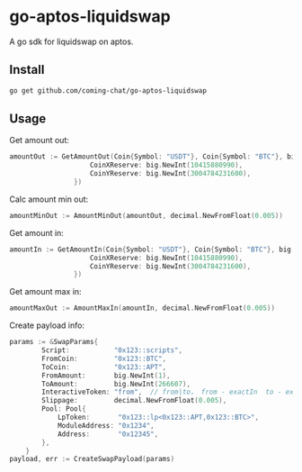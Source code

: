 # go-aptos-liquidswap
A go sdk for liquidswap on aptos.

## Install

```sh
go get github.com/coming-chat/go-aptos-liquidswap
```

## Usage

Get amount out:
```go
amountOut := GetAmountOut(Coin{Symbol: "USDT"}, Coin{Symbol: "BTC"}, big.NewInt(1000000), PoolResource{
					CoinXReserve: big.NewInt(10415880990),
					CoinYReserve: big.NewInt(3004784231600),
				})
```

Calc amount min out:
```go
amountMinOut := AmountMinOut(amountOut, decimal.NewFromFloat(0.005))
```


Get amount in:
```go
amountIn := GetAmountIn(Coin{Symbol: "USDT"}, Coin{Symbol: "BTC"}, big.NewInt(1000000), PoolResource{
					CoinXReserve: big.NewInt(10415880990),
					CoinYReserve: big.NewInt(3004784231600),
				})
```

Get amount max in:
```go
amountMaxOut := AmountMaxIn(amountIn, decimal.NewFromFloat(0.005))
```

Create payload info:
```go
params := &SwapParams{
        Script:           "0x123::scripts",
        FromCoin:         "0x123::BTC",
        ToCoin:           "0x123::APT",
        FromAmount:       big.NewInt(1),
        ToAmount:         big.NewInt(266607),
        InteractiveToken: "from",  // from|to， from - exactIn  to - exactOut
        Slippage:         decimal.NewFromFloat(0.005),
        Pool: Pool{
            LpToken:       "0x123::lp<0x123::APT,0x123::BTC>",
            ModuleAddress: "0x1234",
            Address:       "0x12345",
        },
    }
payload, err := CreateSwapPayload(params)
```
